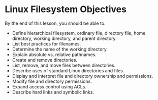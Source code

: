 
# Linux Filesystem Objectives

By the end of this lesson, you should be able to:

- Define hierarchical filesystem, ordinary file, directory file, home directory, working directory, and parent directory.
- List best practices for filenames.
- Determine the name of the working directory.
- Explain absolute vs. relative pathnames.
- Create and remove directories.
- List, remove, and move files between directories.
- Describe uses of standard Linux directories and files.
- Display and interpret file and directory ownership and permissions.
- Modify file and directory permissions.
- Expand access control using ACLs.
- Describe hard links and symbolic links.

